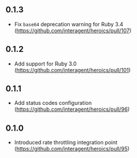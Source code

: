 ## 0.1.3

- Fix `base64` deprecation warning for Ruby 3.4 (https://github.com/interagent/heroics/pull/107)

## 0.1.2

- Add support for Ruby 3.0 (https://github.com/interagent/heroics/pull/101)

## 0.1.1

- Add status codes configuration (https://github.com/interagent/heroics/pull/96)

## 0.1.0

- Introduced rate throttling integration point (https://github.com/interagent/heroics/pull/95)
